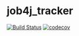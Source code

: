 # job4j_tracker
[![Build Status](https://travis-ci.org/mezzong/job4j_tracker.svg?branch=master)](https://travis-ci.org/mezzong/job4j_tracker)
[![codecov](https://codecov.io/gh/mezzong/job4j_tracker/branch/master/graph/badge.svg?token=AJ4BQN3UF1)](undefined)
